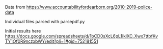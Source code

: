 Data from https://www.accountabilityfordearborn.org/2010-2019-police-data

Individual files parsed with parsepdf.py

Initial results here https://docs.google.com/spreadsheets/d/1bCD0sXcL6pL1iklXC_Xwx7ttbfKvTY1Of0R9nczxbWY/edit?pli=1#gid=752181551
